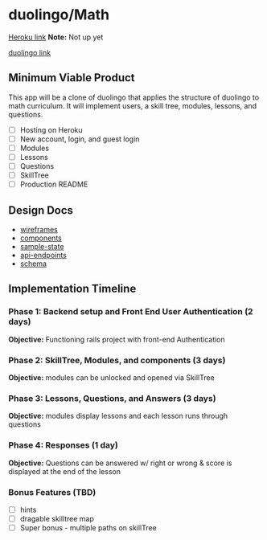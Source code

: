 # duolingo/Math

[Heroku link][heroku] **Note:** Not up yet

[duolingo link][duolingo]

[heroku]: http://www.herokuapp.com
[duolingo]: https://duolingo.com

## Minimum Viable Product

This app will be a clone of duolingo that applies the structure of duolingo to math curriculum. It will implement users, a skill tree, modules, lessons, and questions.


- [ ] Hosting on Heroku
- [ ] New account, login, and guest login
- [ ] Modules
- [ ] Lessons
- [ ] Questions
- [ ] SkillTree
- [ ] Production README

## Design Docs
* [wireframes](./wireframes)
* [components](./component_hierarchy.md)
* [sample-state](./sample_state.md)
* [api-endpoints](./apiendpoints.md)
* [schema](./schema.md)

## Implementation Timeline

### Phase 1: Backend setup and Front End User Authentication (2 days)

**Objective:** Functioning rails project with front-end Authentication

### Phase 2: SkillTree, Modules, and components (3 days)

**Objective:** modules can be unlocked and opened via SkillTree

### Phase 3: Lessons, Questions, and Answers (3 days)

**Objective:** modules display lessons and each lesson runs through questions

### Phase 4: Responses (1 day)

**Objective:** Questions can be answered w/ right or wrong & score is displayed at the end of the lesson


### Bonus Features (TBD)
- [ ] hints
- [ ] dragable skilltree map
- [ ] Super bonus - multiple paths on skillTree
